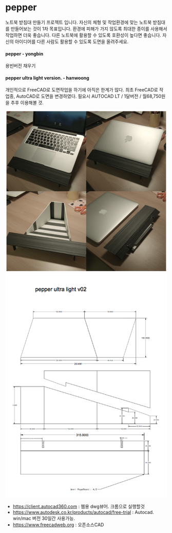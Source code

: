 # pepper
노트북 받침대 만들기 프로젝트 입니다.
자신의 체형 및 작업환경에 맞는 노트북 받침대를 만들어보는 것이 1차 목표입니다.
환경에 피해가 가지 않도록 최대한 종이를 사용해서 작업하면 더욱 좋습니다.
다른 노트북에 활용할 수 있도록 호환성이 높다면 좋습니다.
자신의 아이디어를 다른 사람도 활용할 수 있도록 도면을 올려주세요.

#### pepper - yongbin
용빈버전 채우기

#### pepper ultra light version. - hanwoong
개인적으로 FreeCAD로 도면작업을 하기에 아직은 한계가 많다.
최초 FreeCAD로 작업중, AutoCAD로 도면을 변경하였다.
필요시 AUTOCAD LT / 1달버전 / 월68,750원을 추후 이용해볼 것.

![alt_preview](https://raw.githubusercontent.com/lazypic/pepper/master/cad/preview.png)
![alt_screenshot](https://raw.githubusercontent.com/lazypic/pepper/master/cad/screenshot.png)
- https://client.autocad360.com : 웹용 dwg뷰어. 크롬으로 실행할것
- https://www.autodesk.co.kr/products/autocad/free-trial : Autocad. win/mac 버전 30일간 사용가능.
- https://www.freecadweb.org : 오픈소스CAD
